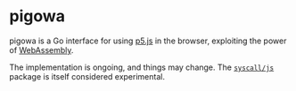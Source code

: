 # pigowa

pigowa is a Go interface for using [p5.js](https://p5js.org) in the browser,
exploiting the power of [WebAssembly](https://webassembly.org).

The implementation is ongoing, and things may change. The
[`syscall/js`](https://pkg.go.dev/syscall/js@go1.16) package is itself
considered experimental.
